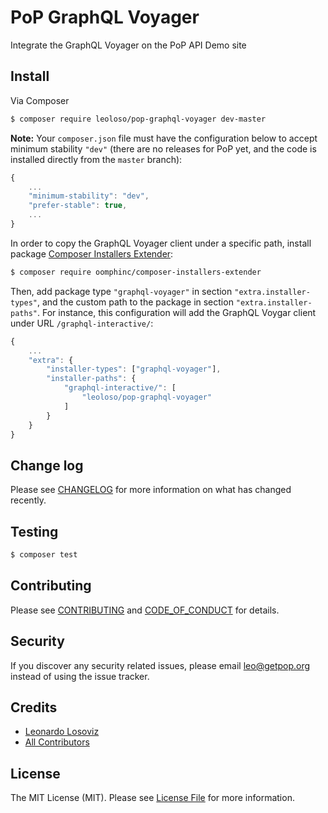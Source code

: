 # PoP GraphQL Voyager

<!--
[![Latest Version on Packagist][ico-version]][link-packagist]
[![Software License][ico-license]](LICENSE.md)
[![Build Status][ico-travis]][link-travis]
[![Coverage Status][ico-scrutinizer]][link-scrutinizer]
[![Quality Score][ico-code-quality]][link-code-quality]
[![Total Downloads][ico-downloads]][link-downloads]
-->

Integrate the GraphQL Voyager on the PoP API Demo site

## Install

Via Composer

``` bash
$ composer require leoloso/pop-graphql-voyager dev-master
```

**Note:** Your `composer.json` file must have the configuration below to accept minimum stability `"dev"` (there are no releases for PoP yet, and the code is installed directly from the `master` branch):

```javascript
{
    ...
    "minimum-stability": "dev",
    "prefer-stable": true,
    ...
}
```

In order to copy the GraphQL Voyager client under a specific path, install package [Composer Installers Extender](https://github.com/oomphinc/composer-installers-extender):

``` bash
$ composer require oomphinc/composer-installers-extender
```

Then, add package type `"graphql-voyager"` in section `"extra.installer-types"`, and the custom path to the package in section `"extra.installer-paths"`. For instance, this configuration will add the GraphQL Voygar client under URL `/graphql-interactive/`:

``` javascript
{
    ...
    "extra": {
        "installer-types": ["graphql-voyager"],
        "installer-paths": {
            "graphql-interactive/": [
                "leoloso/pop-graphql-voyager"
            ]
        }
    }
}
```

<!--
## Usage

``` php
```
-->

## Change log

Please see [CHANGELOG](CHANGELOG.md) for more information on what has changed recently.

## Testing

``` bash
$ composer test
```

## Contributing

Please see [CONTRIBUTING](CONTRIBUTING.md) and [CODE_OF_CONDUCT](CODE_OF_CONDUCT.md) for details.

## Security

If you discover any security related issues, please email leo@getpop.org instead of using the issue tracker.

## Credits

- [Leonardo Losoviz][link-author]
- [All Contributors][link-contributors]

## License

The MIT License (MIT). Please see [License File](LICENSE.md) for more information.

[ico-version]: https://img.shields.io/packagist/v/leoloso/pop-graphql-voyager.svg?style=flat-square
[ico-license]: https://img.shields.io/badge/license-MIT-brightgreen.svg?style=flat-square
[ico-travis]: https://img.shields.io/travis/leoloso/pop-graphql-voyager/master.svg?style=flat-square
[ico-scrutinizer]: https://img.shields.io/scrutinizer/coverage/g/leoloso/pop-graphql-voyager.svg?style=flat-square
[ico-code-quality]: https://img.shields.io/scrutinizer/g/leoloso/pop-graphql-voyager.svg?style=flat-square
[ico-downloads]: https://img.shields.io/packagist/dt/leoloso/pop-graphql-voyager.svg?style=flat-square

[link-packagist]: https://packagist.org/packages/leoloso/pop-graphql-voyager
[link-travis]: https://travis-ci.org/leoloso/pop-graphql-voyager
[link-scrutinizer]: https://scrutinizer-ci.com/g/leoloso/pop-graphql-voyager/code-structure
[link-code-quality]: https://scrutinizer-ci.com/g/leoloso/pop-graphql-voyager
[link-downloads]: https://packagist.org/packages/leoloso/pop-graphql-voyager
[link-author]: https://github.com/leoloso
[link-contributors]: ../../contributors
